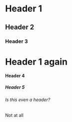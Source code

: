 # Header 1
## Header 2
### Header 3
# Header 1 again
#### Header 4
##### Header 5
###### Is this even a header?
Not at all
